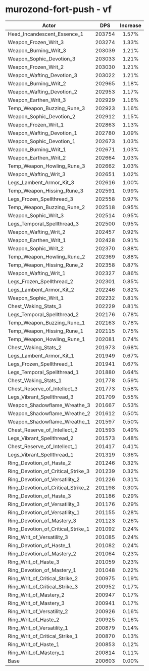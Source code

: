# murozond-fort-push - vf
| Actor | DPS | Increase |
|---|:---:|:---:|
|Head_Incandescent_Essence_1|203754|1.57%|
|Weapon_Frozen_Writ_3|203274|1.33%|
|Weapon_Burning_Writ_3|203039|1.21%|
|Weapon_Sophic_Devotion_3|203033|1.21%|
|Weapon_Frozen_Writ_2|203030|1.21%|
|Weapon_Wafting_Devotion_3|203022|1.21%|
|Weapon_Burning_Writ_2|202965|1.18%|
|Weapon_Wafting_Devotion_2|202953|1.17%|
|Weapon_Earthen_Writ_3|202929|1.16%|
|Temp_Weapon_Buzzing_Rune_3|202923|1.16%|
|Weapon_Sophic_Devotion_2|202912|1.15%|
|Weapon_Frozen_Writ_1|202863|1.13%|
|Weapon_Wafting_Devotion_1|202780|1.09%|
|Weapon_Sophic_Devotion_1|202673|1.03%|
|Weapon_Burning_Writ_1|202671|1.03%|
|Weapon_Earthen_Writ_2|202664|1.03%|
|Temp_Weapon_Howling_Rune_3|202662|1.03%|
|Weapon_Wafting_Writ_3|202651|1.02%|
|Legs_Lambent_Armor_Kit_3|202616|1.00%|
|Temp_Weapon_Hissing_Rune_3|202591|0.99%|
|Legs_Frozen_Spellthread_3|202558|0.97%|
|Temp_Weapon_Buzzing_Rune_2|202518|0.95%|
|Weapon_Sophic_Writ_3|202514|0.95%|
|Legs_Temporal_Spellthread_3|202500|0.95%|
|Weapon_Wafting_Writ_2|202457|0.92%|
|Weapon_Earthen_Writ_1|202428|0.91%|
|Weapon_Sophic_Writ_2|202370|0.88%|
|Temp_Weapon_Howling_Rune_2|202369|0.88%|
|Temp_Weapon_Hissing_Rune_2|202358|0.87%|
|Weapon_Wafting_Writ_1|202327|0.86%|
|Legs_Frozen_Spellthread_2|202301|0.85%|
|Legs_Lambent_Armor_Kit_2|202246|0.82%|
|Weapon_Sophic_Writ_1|202232|0.81%|
|Chest_Waking_Stats_3|202229|0.81%|
|Legs_Temporal_Spellthread_2|202176|0.78%|
|Temp_Weapon_Buzzing_Rune_1|202163|0.78%|
|Temp_Weapon_Hissing_Rune_1|202115|0.75%|
|Temp_Weapon_Howling_Rune_1|202081|0.74%|
|Chest_Waking_Stats_2|201973|0.68%|
|Legs_Lambent_Armor_Kit_1|201949|0.67%|
|Legs_Frozen_Spellthread_1|201941|0.67%|
|Legs_Temporal_Spellthread_1|201880|0.64%|
|Chest_Waking_Stats_1|201778|0.59%|
|Chest_Reserve_of_Intellect_3|201773|0.58%|
|Legs_Vibrant_Spellthread_3|201709|0.55%|
|Weapon_Shadowflame_Wreathe_3|201667|0.53%|
|Weapon_Shadowflame_Wreathe_2|201612|0.50%|
|Weapon_Shadowflame_Wreathe_1|201597|0.50%|
|Chest_Reserve_of_Intellect_2|201593|0.49%|
|Legs_Vibrant_Spellthread_2|201573|0.48%|
|Chest_Reserve_of_Intellect_1|201417|0.41%|
|Legs_Vibrant_Spellthread_1|201319|0.36%|
|Ring_Devotion_of_Haste_2|201246|0.32%|
|Ring_Devotion_of_Critical_Strike_3|201239|0.32%|
|Ring_Devotion_of_Versatility_2|201226|0.31%|
|Ring_Devotion_of_Critical_Strike_2|201198|0.30%|
|Ring_Devotion_of_Haste_3|201186|0.29%|
|Ring_Devotion_of_Versatility_3|201176|0.29%|
|Ring_Devotion_of_Versatility_1|201155|0.28%|
|Ring_Devotion_of_Mastery_3|201123|0.26%|
|Ring_Devotion_of_Critical_Strike_1|201092|0.24%|
|Ring_Writ_of_Versatility_3|201085|0.24%|
|Ring_Devotion_of_Haste_1|201082|0.24%|
|Ring_Devotion_of_Mastery_2|201064|0.23%|
|Ring_Writ_of_Haste_3|201059|0.23%|
|Ring_Devotion_of_Mastery_1|201048|0.22%|
|Ring_Writ_of_Critical_Strike_2|200975|0.19%|
|Ring_Writ_of_Critical_Strike_3|200952|0.17%|
|Ring_Writ_of_Mastery_2|200947|0.17%|
|Ring_Writ_of_Mastery_3|200941|0.17%|
|Ring_Writ_of_Versatility_2|200926|0.16%|
|Ring_Writ_of_Haste_2|200925|0.16%|
|Ring_Writ_of_Versatility_1|200879|0.14%|
|Ring_Writ_of_Critical_Strike_1|200870|0.13%|
|Ring_Writ_of_Haste_1|200853|0.12%|
|Ring_Writ_of_Mastery_1|200814|0.11%|
|Base|200603|0.00%|
